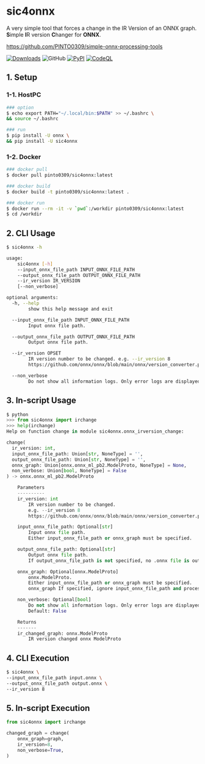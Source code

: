 # sic4onnx
A very simple tool that forces a change in the IR Version of an ONNX graph. **S**imple **I**R version **C**hanger for **ONNX**.

https://github.com/PINTO0309/simple-onnx-processing-tools

[![Downloads](https://static.pepy.tech/personalized-badge/sic4onnx?period=total&units=none&left_color=grey&right_color=brightgreen&left_text=Downloads)](https://pepy.tech/project/sic4onnx) ![GitHub](https://img.shields.io/github/license/PINTO0309/sic4onnx?color=2BAF2B) [![PyPI](https://img.shields.io/pypi/v/sic4onnx?color=2BAF2B)](https://pypi.org/project/sic4onnx/) [![CodeQL](https://github.com/PINTO0309/sic4onnx/workflows/CodeQL/badge.svg)](https://github.com/PINTO0309/sic4onnx/actions?query=workflow%3ACodeQL)

## 1. Setup
### 1-1. HostPC
```bash
### option
$ echo export PATH="~/.local/bin:$PATH" >> ~/.bashrc \
&& source ~/.bashrc

### run
$ pip install -U onnx \
&& pip install -U sic4onnx
```
### 1-2. Docker
```bash
### docker pull
$ docker pull pinto0309/sic4onnx:latest

### docker build
$ docker build -t pinto0309/sic4onnx:latest .

### docker run
$ docker run --rm -it -v `pwd`:/workdir pinto0309/sic4onnx:latest
$ cd /workdir
```

## 2. CLI Usage
```bash
$ sic4onnx -h

usage:
    sic4onnx [-h]
    --input_onnx_file_path INPUT_ONNX_FILE_PATH
    --output_onnx_file_path OUTPUT_ONNX_FILE_PATH
    --ir_version IR_VERSION
    [--non_verbose]

optional arguments:
  -h, --help
        show this help message and exit

  --input_onnx_file_path INPUT_ONNX_FILE_PATH
        Input onnx file path.

  --output_onnx_file_path OUTPUT_ONNX_FILE_PATH
        Output onnx file path.

  --ir_version OPSET
        IR version number to be changed. e.g. --ir_version 8
        https://github.com/onnx/onnx/blob/main/onnx/version_converter.py#L12-L160

  --non_verbose
        Do not show all information logs. Only error logs are displayed.
```

## 3. In-script Usage
```python
$ python
>>> from sic4onnx import irchange
>>> help(irchange)
Help on function change in module sic4onnx.onnx_irversion_change:

change(
  ir_version: int,
  input_onnx_file_path: Union[str, NoneType] = '',
  output_onnx_file_path: Union[str, NoneType] = '',
  onnx_graph: Union[onnx.onnx_ml_pb2.ModelProto, NoneType] = None,
  non_verbose: Union[bool, NoneType] = False
) -> onnx.onnx_ml_pb2.ModelProto

    Parameters
    ----------
    ir_version: int
        IR version number to be changed.
        e.g. --ir_version 8
        https://github.com/onnx/onnx/blob/main/onnx/version_converter.py#L12-L160

    input_onnx_file_path: Optional[str]
        Input onnx file path.
        Either input_onnx_file_path or onnx_graph must be specified.

    output_onnx_file_path: Optional[str]
        Output onnx file path.
        If output_onnx_file_path is not specified, no .onnx file is output.

    onnx_graph: Optional[onnx.ModelProto]
        onnx.ModelProto.
        Either input_onnx_file_path or onnx_graph must be specified.
        onnx_graph If specified, ignore input_onnx_file_path and process onnx_graph.

    non_verbose: Optional[bool]
        Do not show all information logs. Only error logs are displayed.
        Default: False

    Returns
    -------
    ir_changed_graph: onnx.ModelProto
        IR version changed onnx ModelProto
```

## 4. CLI Execution
```bash
$ sic4onnx \
--input_onnx_file_path input.onnx \
--output_onnx_file_path output.onnx \
--ir_version 8
```

## 5. In-script Execution
```python
from sic4onnx import irchange

changed_graph = change(
    onnx_graph=graph,
    ir_version=8,
    non_verbose=True,
)
```
